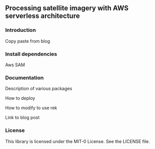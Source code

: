 ## Processing satellite imagery with AWS serverless architecture



### Introduction

Copy paste from blog

### Install dependencies

Aws SAM

### Documentation

Description of various packages

How to deploy

How to modify to use rek

Link to blog post

### License

This library is licensed under the MIT-0 License. See the LICENSE file.

